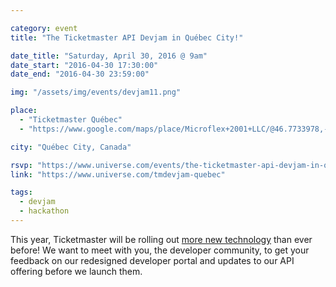 ```yaml
---

category: event
title: "The Ticketmaster API Devjam in Québec City!"

date_title: "Saturday, April 30, 2016 @ 9am"
date_start: "2016-04-30 17:30:00"
date_end: "2016-04-30 23:59:00"

img: "/assets/img/events/devjam11.png"

place: 
  - "Ticketmaster Québec"
  - "https://www.google.com/maps/place/Microflex+2001+LLC/@46.7733978,-71.2775943,17z/data=!4m2!3m1!1s0x4cb896c900131d57:0xe1139a8a64072b1b"

city: "Québec City, Canada"

rsvp: "https://www.universe.com/events/the-ticketmaster-api-devjam-in-quebec-city-tickets-ville-de-quebec-PTSQYW"
link: "https://www.universe.com/tmdevjam-quebec"

tags: 
  - devjam
  - hackathon
---
```


This year, Ticketmaster will be rolling out [more new technology](https://medium.com/ticketmaster-tech/open-platform-at-ticketmaster-e1f3b05cd417) than ever before! We want to meet with you, the developer community, to get your feedback on our redesigned developer portal and updates to our API offering before we launch them.
